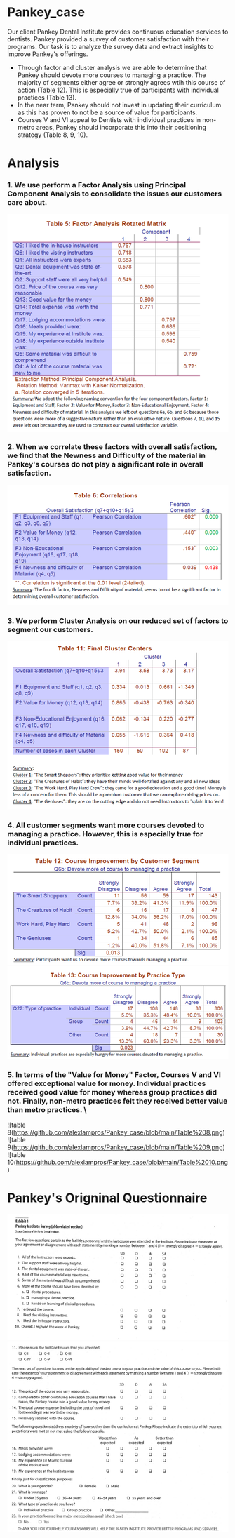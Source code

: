 # Pankey_case
Our client Pankey Dental Institute provides continuous education services to dentists. Pankey provided a survey of customer satisfaction with their programs. Our task is to analyze the survey data and extract insights to improve Pankey's offerings. 

- Through factor and cluster analysis we are able to determine that Pankey should devote more courses to managing a practice. The majority of segments either agree or strongly agrees wtih this course of action (Table 12). This is especially true of participants with individual practices (Table 13). 
- In the near term, Pankey should not invest in updating their curriculum as this has proven to not be a source of value for participants.
- Courses V and VI appeal to Dentists with individual practices in non-metro areas, Pankey should incorporate this into their positioning strategy (Table 8, 9, 10).





# Analysis

### 1. We use perform a **Factor Analysis** using **Principal Component Analysis** to consolidate the issues our customers care about.
![Factor Analysis](https://github.com/alexlampros/Pankey_case/blob/main/Factor%20Analysis.png)

### 2. When we correlate these factors with overall satisfaction, we find that the Newness and Difficulty of the material in Pankey's courses do not play a significant role in overall satisfaction. 
![correlation](https://github.com/alexlampros/Pankey_case/blob/main/Correlation%20Analysis.png)

### 3. We perform **Cluster Analysis** on our reduced set of factors to segment our customers. 
![cluster analysis](https://github.com/alexlampros/Pankey_case/blob/main/cluster%20analysis.png)

### 4. All customer segments want more courses devoted to managing a practice. However, this is especially true for individual practices. 
![by segment](https://github.com/alexlampros/Pankey_case/blob/main/improvement%20by%20segment.png)
![by practice](https://github.com/alexlampros/Pankey_case/blob/main/improvement%20by%20practice%20type.png)

### 5. In terms of the "Value for Money" Factor, Courses V and VI offered exceptional value for money. Individual practices received good value for money whereas group practices did not. Finally, non-metro practices felt they received better value than metro practices. \
![table 8(https://github.com/alexlampros/Pankey_case/blob/main/Table%208.png)
![table 9(https://github.com/alexlampros/Pankey_case/blob/main/Table%209.png)
![table 10(https://github.com/alexlampros/Pankey_case/blob/main/Table%2010.png)







# Pankey's Origninal Questionnaire
![Alt text](https://github.com/alexlampros/Pankey_case/blob/main/pankey%20survey%201.png)
![Alt text](https://github.com/alexlampros/Pankey_case/blob/main/pankey%20survey%202.png)

